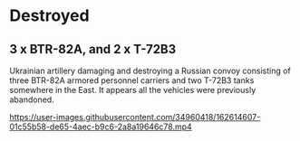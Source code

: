 # Destroyed

## 3 x BTR-82A, and 2 x T-72B3

Ukrainian artillery damaging and destroying a Russian convoy consisting of three BTR-82A armored personnel carriers and two T-72B3 tanks somewhere in the East. It appears all the vehicles were previously abandoned.

https://user-images.githubusercontent.com/34960418/162614607-01c55b58-de65-4aec-b9c6-2a8a19646c78.mp4

